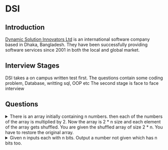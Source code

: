 # DSI

## Introduction
[Dynamic Solution Innovators Ltd](https://www.dsinnovators.com/) is an international software company based in Dhaka, Bangladesh. They have been successfully providing software services since 2001 in both the local and global market.
## Interview Stages
DSI takes a on campus written test first. The questions contain some coding problem, Database, writting sql, OOP etc
The second stage is face to face interview

## Questions
<details>
<summary>
There is an array initially containing n numbers. then each of the numbers of the array is multiplied by 2. Now the array is 2 * n size and each element of the array gets shuffled. You are given the shuffled array of size 2 * n. You have to restore the original array.
</summary>
<hr>

```C++
bool restoreDouble(vector<int> input,vector<int>& output){
    int n = input.size();
    map<int,int> marked;
    sort(input.begin(),input.end());
    for(int i=0;i<n;i++){
        if( marked[ input[i] ] == 0 ) {
            output.push_back( input[i] );
            marked[ 2*input[i] ] ++;
        }else{
            marked[ input[i] ]--;
        }
    }
    for( auto entry:marked ){
        if( entry.second != 0 ) return false;
    }
    return true;
}
```
</details>

<details>
<summary>
Given n inputs each with n bits. Output a number not given which has n bits too.
</summary>
<hr>
[Answer]
</details>
